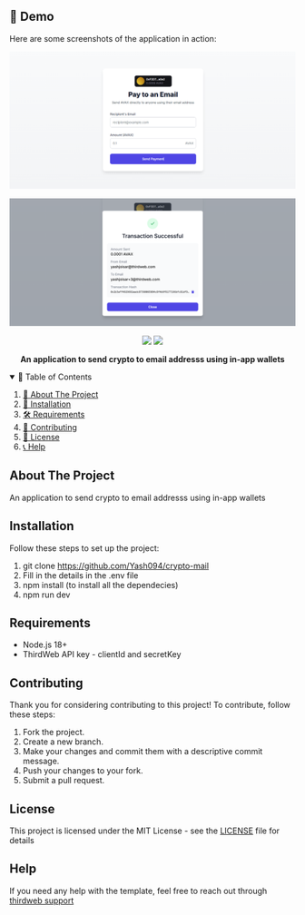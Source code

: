 ## 📸 Demo

Here are some screenshots of the application in action:

<p align="center">
  <img src="https://raw.githubusercontent.com/Yash094/crypto-mail/main/public/demo1.png" alt="Crypto Mail Screenshot 1" width="600">
</p>

<p align="center">
  <img src="https://raw.githubusercontent.com/Yash094/crypto-mail/main/public/demo2.png" alt="Crypto Mail Screenshot 2" width="600">
</p>

<p align="center">
  <img src="https://img.shields.io/github/stars/Yash094/crypto-mail.svg?style=for-the-badge">
  <img src="https://img.shields.io/github/issues/Yash094/crypto-mail.svg?style=for-the-badge">
</p>

<p align="center">
  <strong>An application to send crypto to email addresss using in-app wallets

</strong>
</p>

<details open="open">
  <summary>📖 Table of Contents</summary>
  <ol>
    <li>
      <a href="#about-the-project">📜 About The Project</a>
    </li>
    <li>
      <a href="#installation">🚀 Installation</a>
    </li>
    <li>
      <a href="#requirements">🛠️ Requirements</a>
    </li>
    <li>
      <a href="#contributing">🤝 Contributing</a>
    </li>
    <li>
      <a href="#license">📄 License</a>
    </li>
    <li>
      <a href="#help">📞 Help</a>
    </li>
  </ol>
</details>


## About The Project

An application to send crypto to email addresss using in-app wallets

## Installation

Follow these steps to set up the project:

1. git clone https://github.com/Yash094/crypto-mail
2. Fill in the details in the .env file
3. npm install (to install all the dependecies)
4. npm run dev


## Requirements

- Node.js 18+
- ThirdWeb API key - clientId and secretKey

## Contributing

Thank you for considering contributing to this project! To contribute, follow these steps:

1. Fork the project.
2. Create a new branch.
3. Make your changes and commit them with a descriptive commit message.
4. Push your changes to your fork.
5. Submit a pull request.

## License

This project is licensed under the MIT License - see the [LICENSE](https://github.com/Yash094/crypto-mail/blob/main/LICENSE) file for details

## Help 

If you need any help with the template, feel free to reach out through [thirdweb support](https://thirdweb.com/support)